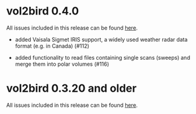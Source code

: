 # vol2bird 0.4.0

All issues included in this release can be found [here](https://github.com/adokter/vol2bird/milestone/2?closed=1).

* added Vaisala Sigmet IRIS support, a widely used weather radar data format (e.g. in Canada) (#112)

* added functionality to read files containing single scans (sweeps) and merge them into polar volumes (#116)

# vol2bird 0.3.20 and older

All issues included in this release can be found [here](https://github.com/adokter/bioRad/milestone/3?closed=1).

